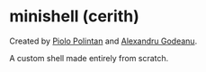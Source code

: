 # minishell (cerith)

Created by [Piolo Polintan](https://github.com/piolows) and [Alexandru Godeanu](https://github.com/pixelabra).

A custom shell made entirely from scratch.
